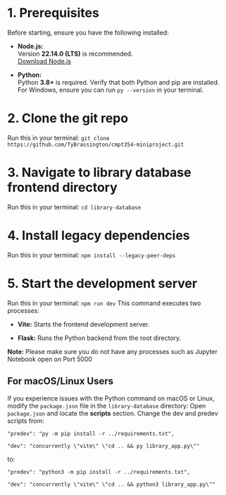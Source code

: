 # 1. Prerequisites

Before starting, ensure you have the following installed:

- **Node.js:**  
  Version **22.14.0 (LTS)** is recommended.  
  [Download Node.js](https://nodejs.org/en)
  
- **Python:**  
  Python **3.8+** is required. Verify that both Python and pip are installed.  
  For Windows, ensure you can run `py --version` in your terminal.

# 2. Clone the git repo
Run this in your terminal: `git clone https://github.com/TyBrassington/cmpt354-miniproject.git`

# 3. Navigate to library database frontend directory
Run this in your terminal: `cd library-database`

# 4. Install legacy dependencies
Run this in your terminal: `npm install --legacy-peer-deps`

# 5. Start the development server
Run this in your terminal: `npm run dev`
This command executes two processes:

- **Vite:** Starts the frontend development server.

- **Flask:** Runs the Python backend from the root directory.

**Note:** Please make sure you do not have any processes such as Jupyter Notebook open on Port 5000

## For macOS/Linux Users
If you experience issues with the Python command on macOS or Linux, modify the `package.json` file in the `library-database` directory:
Open `package.json` and locate the **scripts** section.
Change the dev and predev scripts from:

`"predev": "py -m pip install -r ../requirements.txt",`

`"dev": "concurrently \"vite\" \"cd .. && py library_app.py\""`

to:

`"predev": "python3 -m pip install -r ../requirements.txt",`

`"dev": "concurrently \"vite\" \"cd .. && python3 library_app.py\""`
